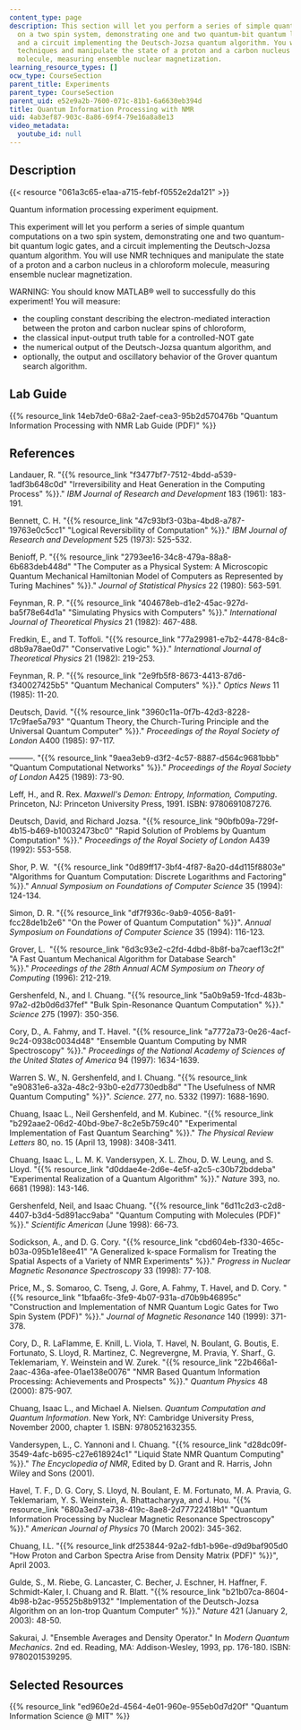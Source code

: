 ```yaml
---
content_type: page
description: This section will let you perform a series of simple quantum computations
  on a two spin system, demonstrating one and two quantum-bit quantum logic gates,
  and a circuit implementing the Deutsch-Jozsa quantum algorithm. You will use NMR
  techniques and manipulate the state of a proton and a carbon nucleus in a chloroform
  molecule, measuring ensemble nuclear magnetization.
learning_resource_types: []
ocw_type: CourseSection
parent_title: Experiments
parent_type: CourseSection
parent_uid: e52e9a2b-7600-071c-81b1-6a6630eb394d
title: Quantum Information Processing with NMR
uid: 4ab3ef87-903c-8a86-69f4-79e16a8a8e13
video_metadata:
  youtube_id: null
---
```


Description
-----------

{{< resource "061a3c65-e1aa-a715-febf-f0552e2da121" >}}

Quantum information processing experiment equipment.

This experiment will let you perform a series of simple quantum computations on a two spin system, demonstrating one and two quantum-bit quantum logic gates, and a circuit implementing the Deutsch-Jozsa quantum algorithm. You will use NMR techniques and manipulate the state of a proton and a carbon nucleus in a chloroform molecule, measuring ensemble nuclear magnetization.

WARNING: You should know MATLAB® well to successfully do this experiment! You will measure:

*   the coupling constant describing the electron-mediated interaction between the proton and carbon nuclear spins of chloroform,
*   the classical input-output truth table for a controlled-NOT gate
*   the numerical output of the Deutsch-Jozsa quantum algorithm, and
*   optionally, the output and oscillatory behavior of the Grover quantum search algorithm.

Lab Guide
---------

{{% resource_link 14eb7de0-68a2-2aef-cea3-95b2d570476b "Quantum Information Processing with NMR Lab Guide (PDF)" %}}

References
----------

Landauer, R. "{{% resource_link "f3477bf7-7512-4bdd-a539-1adf3b648c0d" "Irreversibility and Heat Generation in the Computing Process" %}}." _IBM Journal of Research and Development_ 183 (1961): 183-191.

Bennett, C. H. "{{% resource_link "47c93bf3-03ba-4bd8-a787-19763e0c5cc1" "Logical Reversibility of Computation" %}}." _IBM Journal of Research and Development_ 525 (1973): 525-532.

Benioff, P. "{{% resource_link "2793ee16-34c8-479a-88a8-6b683deb448d" "The Computer as a Physical System: A Microscopic Quantum Mechanical Hamiltonian Model of Computers as Represented by Turing Machines" %}}." _Journal of Statistical Physics_ 22 (1980): 563-591.

Feynman, R. P. "{{% resource_link "404678eb-d1e2-45ac-927d-ba5f78e64d1a" "Simulating Physics with Computers" %}}." _International Journal of Theoretical Physics_ 21 (1982): 467-488.

Fredkin, E., and T. Toffoli. "{{% resource_link "77a29981-e7b2-4478-84c8-d8b9a78ae0d7" "Conservative Logic" %}}." _International Journal of Theoretical Physics_ 21 (1982): 219-253.

Feynman, R. P. "{{% resource_link "2e9fb5f8-8673-4413-87d6-f340027425b5" "Quantum Mechanical Computers" %}}." _Optics News_ 11 (1985): 11-20.

Deutsch, David. "{{% resource_link "3960c11a-0f7b-42d3-8228-17c9fae5a793" "Quantum Theory, the Church-Turing Principle and the Universal Quantum Computer" %}}." _Proceedings of the Royal Society of London_ A400 (1985): 97-117.

———. "{{% resource_link "9aea3eb9-d3f2-4c57-8887-d564c9681bbb" "Quantum Computational Networks" %}}." _Proceedings of the Royal Society of London_ A425 (1989): 73-90.

Leff, H., and R. Rex. _Maxwell's Demon: Entropy, Information, Computing_. Princeton, NJ: Princeton University Press, 1991. ISBN: 9780691087276.

Deutsch, David, and Richard Jozsa. "{{% resource_link "90bfb09a-729f-4b15-b469-b10032473bc0" "Rapid Solution of Problems by Quantum Computation" %}}." _Proceedings of the Royal Society of London_ A439 (1992): 553-558.

Shor, P. W.  "{{% resource_link "0d89ff17-3bf4-4f87-8a20-d4d115f8803e" "Algorithms for Quantum Computation: Discrete Logarithms and Factoring" %}}." _Annual Symposium on Foundations of Computer Science_ 35 (1994): 124-134.

Simon, D. R. "{{% resource_link "df7f936c-9ab9-4056-8a91-fcc28de1b2e6" "On the Power of Quantum Computation" %}}". _Annual Symposium on Foundations of Computer Science_ 35 (1994): 116-123.

Grover, L.  "{{% resource_link "6d3c93e2-c2fd-4dbd-8b8f-ba7caef13c2f" "A Fast Quantum Mechanical Algorithm for Database Search" %}}." _Proceedings of the 28th Annual ACM Symposium on Theory of Computing_ (1996): 212-219.

Gershenfeld, N., and I. Chuang. "{{% resource_link "5a0b9a59-1fcd-483b-97a2-d2b0d6d37fef" "Bulk Spin-Resonance Quantum Computation" %}}." _Science_ 275 (1997): 350-356.

Cory, D., A. Fahmy, and T. Havel. "{{% resource_link "a7772a73-0e26-4acf-9c24-0938c0034d48" "Ensemble Quantum Computing by NMR Spectroscopy" %}}." _Proceedings of the National Academy of Sciences of the United States of America_ 94 (1997): 1634-1639.

Warren S. W., N. Gershenfeld, and I. Chuang. "{{% resource_link "e90831e6-a32a-48c2-93b0-e2d7730edb8d" "The Usefulness of NMR Quantum Computing" %}}". _Science_. 277, no. 5332 (1997): 1688-1690.

Chuang, Isaac L., Neil Gershenfeld, and M. Kubinec. "{{% resource_link "b292aae2-06d2-40bd-9be7-8c2e5b759c40" "Experimental Implementation of Fast Quantum Searching" %}}." _The Physical Review Letters_ 80, no. 15 (April 13, 1998): 3408-3411.

Chuang, Isaac L., L. M. K. Vandersypen, X. L. Zhou, D. W. Leung, and S. Lloyd. "{{% resource_link "d0ddae4e-2d6e-4e5f-a2c5-c30b72bddeba" "Experimental Realization of a Quantum Algorithm" %}}." _Nature_ 393, no. 6681 (1998): 143-146.

Gershenfeld, Neil, and Isaac Chuang. "{{% resource_link "6d11c2d3-c2d8-4407-b3d4-5d891acc9aba" "Quantum Computing with Molecules (PDF)" %}}." _Scientific American_ (June 1998): 66-73.

Sodickson, A., and D. G. Cory. "{{% resource_link "cbd604eb-f330-465c-b03a-095b1e18ee41" "A Generalized k-space Formalism for Treating the Spatial Aspects of a Variety of NMR Experiments" %}}." _Progress in Nuclear Magnetic Resonance Spectroscopy_ 33 (1998): 77-108.

Price, M., S. Somaroo, C. Tseng, J. Gore, A. Fahmy, T. Havel, and D. Cory. "{{% resource_link "1bfaa6fc-3fe9-4b07-931a-d70b9b46895c" "Construction and Implementation of NMR Quantum Logic Gates for Two Spin System (PDF)" %}}." _Journal of Magnetic Resonance_ 140 (1999): 371-378.

Cory, D., R. LaFlamme, E. Knill, L. Viola, T. Havel, N. Boulant, G. Boutis, E. Fortunato, S. Lloyd, R. Martinez, C. Negrevergne, M. Pravia, Y. Sharf., G. Teklemariam, Y. Weinstein and W. Zurek. "{{% resource_link "22b466a1-2aac-436a-afee-01ae138e0076" "NMR Based Quantum Information Processing: Achievements and Prospects" %}}." _Quantum Physics_ 48 (2000): 875-907.

Chuang, Isaac L., and Michael A. Nielsen. _Quantum Computation and Quantum Information_. New York, NY: Cambridge University Press, November 2000, chapter 1. ISBN: 9780521632355.

Vandersypen, L., C. Yannoni and I. Chuang. "{{% resource_link "d28dc09f-3549-4afc-b695-c27e618924c1" "Liquid State NMR Quantum Computing" %}}." _The Encyclopedia of NMR_, Edited by D. Grant and R. Harris, John Wiley and Sons (2001).

Havel, T. F., D. G. Cory, S. Lloyd, N. Boulant, E. M. Fortunato, M. A. Pravia, G. Teklemariam, Y. S. Weinstein, A. Bhattacharyya, and J. Hou. "{{% resource_link "680a3ed7-a738-419c-8ae8-2d77722418b1" "Quantum Information Processing by Nuclear Magnetic Resonance Spectroscopy" %}}." _American Journal of Physics_ 70 (March 2002): 345-362.

Chuang, I.L. "{{% resource_link df253844-92a2-fdb1-b96e-d9d9baf905d0 "How Proton and Carbon Spectra Arise from Density Matrix (PDF)" %}}", April 2003.

Gulde, S., M. Riebe, G. Lancaster, C. Becher, J. Eschner, H. Haffner, F. Schmidt-Kaler, I. Chuang and R. Blatt. "{{% resource_link "b21b07ca-8604-4b98-b2ac-95525b8b9132" "Implementation of the Deutsch-Jozsa Algorithm on an Ion-trop Quantum Computer" %}}." _Nature_ 421 (January 2, 2003): 48-50.

Sakurai, J. "Ensemble Averages and Density Operator." In _Modern Quantum Mechanics_. 2nd ed. Reading, MA: Addison-Wesley, 1993, pp. 176-180. ISBN: 9780201539295.

Selected Resources
------------------

{{% resource_link "ed960e2d-4564-4e01-960e-955eb0d7d20f" "Quantum Information Science @ MIT" %}}